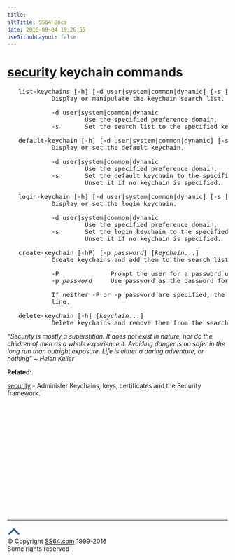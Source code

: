 ```yaml
---
title:
altTitle: SS64 Docs
date: 2016-09-04 19:26:55
useGithubLayout: false
---
```

<!-- #BeginLibraryItem "/Library/head_osx.lbi" --><!-- #EndLibraryItem --><h1><a href="security.html">security</a> keychain commands </h1> 
<pre>   list-keychains [-h] [-d user|system|common|dynamic] [-s [<i>keychain</i>...]]
            Display or manipulate the keychain search list.

            -d user|system|common|dynamic
                     Use the specified preference domain.
            -s       Set the search list to the specified keychains.

   default-keychain [-h] [-d user|system|common|dynamic] [-s [<i>keychain</i>]]
            Display or set the default keychain.

            -d user|system|common|dynamic
                     Use the specified preference domain.
            -s       Set the default keychain to the specified keychain.
                     Unset it if no keychain is specified.

   login-keychain [-h] [-d user|system|common|dynamic] [-s [<i>keychain</i>]]
            Display or set the login keychain.

            -d user|system|common|dynamic
                     Use the specified preference domain.
            -s       Set the login keychain to the specified keychain.
                     Unset it if no keychain is specified.

   create-keychain [-hP] [-p <i>password</i>] [<i>keychain</i>...]
            Create keychains and add them to the search list.

            -P              Prompt the user for a password using the SecurityAgent.
            -p <i>password</i>     Use password as the password for the keychains being created.

            If neither -P or -p password are specified, the user is prompted for a password on the command
            line.

   delete-keychain [-h] [<i>keychain</i>...]
            Delete keychains and remove them from the search list.
</pre>
<p class="quote"><i>“Security is mostly a superstition. It does not exist in nature, nor do the children of men as a whole experience it. Avoiding danger is no safer in the long run than outright exposure. Life is either a daring adventure, or nothing” ~ Helen Keller</i></p>
<p><b>Related:</b></p>
<p><a href="security.html">security</a> - Administer Keychains, keys, certificates and the Security framework.</p><!-- #BeginLibraryItem "/Library/foot_osx.lbi" --><p><script async="" src="//pagead2.googlesyndication.com/pagead/js/adsbygoogle.js"></script>
<!-- OSX300 -->
<ins class="adsbygoogle" style="display:inline-block;width:300px;height:250px" data-ad-client="ca-pub-6140977852749469" data-ad-slot="1823340303"></ins>
<script>
(adsbygoogle = window.adsbygoogle || []).push({});
</script></p>
<hr>
<div id="bl" class="footer"><a href="#"><img src="../images/top.png" width="30" height="22" alt="Back to the Top"></a></div>
<div id="br" class="footer, tagline">© Copyright <a href="http://ss64.com/">SS64.com</a> 1999-2016<br>
Some rights reserved</div><!-- #EndLibraryItem -->
